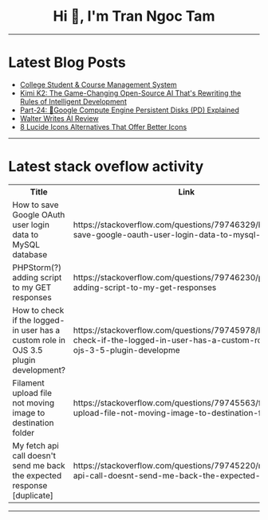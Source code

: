 <h1 align="center">Hi 👋, I'm Tran Ngoc Tam</h1>

---

# Latest Blog Posts 
<!-- BLOG-POST-LIST:START -->
- [College Student &amp; Course Management System](https://dev.to/krithikraja_fcc802ca9bb16/college-student-course-management-system-2am0)
- [Kimi K2: The Game-Changing Open-Source AI That&#39;s Rewriting the Rules of Intelligent Development](https://dev.to/yashddesai/kimi-k2-the-game-changing-open-source-ai-thats-rewriting-the-rules-of-intelligent-development-2jka)
- [Part-24: 🚀Google Compute Engine Persistent Disks &lpar;PD&rpar; Explained](https://dev.to/latchudevops/part-24-google-compute-engine-persistent-disks-pd-explained-2jo1)
- [Walter Writes AI Review](https://dev.to/cblitz/walter-writes-ai-review-3i1l)
- [8 Lucide Icons Alternatives That Offer Better Icons](https://dev.to/masumparvej/8-best-lucide-icons-alternatives-for-modern-ui-projects-52j8)
<!-- BLOG-POST-LIST:END -->

---

# Latest stack oveflow activity
<table>
  <tr><th>Title</th><th>Link</th></tr>
  <!-- STACKOVERFLOW:START --><tr><td>How to save Google OAuth user login data to MySQL database</td><td>https://stackoverflow.com/questions/79746329/how-to-save-google-oauth-user-login-data-to-mysql-database</td></tr><tr><td>PHPStorm&lpar;?&rpar; adding script to my GET responses</td><td>https://stackoverflow.com/questions/79746230/phpstorm-adding-script-to-my-get-responses</td></tr><tr><td>How to check if the logged-in user has a custom role in OJS 3.5 plugin development?</td><td>https://stackoverflow.com/questions/79745978/how-to-check-if-the-logged-in-user-has-a-custom-role-in-ojs-3-5-plugin-developme</td></tr><tr><td>Filament upload file not moving image to destination folder</td><td>https://stackoverflow.com/questions/79745563/filament-upload-file-not-moving-image-to-destination-folder</td></tr><tr><td>My fetch api call doesn&#39;t send me back the expected response [duplicate]</td><td>https://stackoverflow.com/questions/79745220/my-fetch-api-call-doesnt-send-me-back-the-expected-response</td></tr><!-- STACKOVERFLOW:END -->
</table>

---


